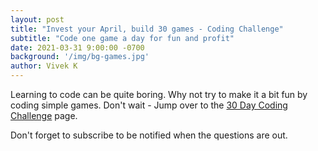 ```yaml
---
layout: post
title: "Invest your April, build 30 games - Coding Challenge"
subtitle: "Code one game a day for fun and profit"
date: 2021-03-31 9:00:00 -0700
background: '/img/bg-games.jpg'
author: Vivek K
---
```

Learning to code can be quite boring. Why not try to make it a bit fun by coding simple games. Don't wait - Jump over to the [30 Day Coding Challenge][1] page.

Don't forget to subscribe to be notified when the questions are out.

[1]: /30day-challenge
